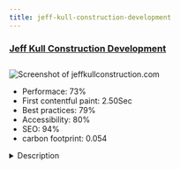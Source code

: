 ```yaml
---
title: jeff-kull-construction-development
---
```


<div style="height: 3rem">
  <a href="https://jeffkullconstruction.com/"><h3>Jeff Kull Construction Development</h3></a>
</div>
<img loading="lazy" src="/images/thumbs/jeffkullconstruction.com.jpg" alt="Screenshot of jeffkullconstruction.com" />
<ul>
  <li>Performace: 73%</li>
  <li>
    First contentful paint:
    2.50Sec
  </li>
  <li>Best practices: 79%</li>
  <li>Accessibility: 80%</li>
  <li>SEO: 94%</li>
  <li>carbon footprint: 0.054</li>
</ul>
<details>
  <summary>Description</summary>
  <p>Jeff needed a new site to showcase his construction business, so I helped him move from WordPress to Joomla.Because JKCD creates eye popping custom homes and commercial projects, we needed a site that could really show off all of the great photos of his work.

We chose the "Lifestyle" template from Joomla51.com and used DJ Media Tools for the galleries.

As always for my Joomla sites, I installed JCH Optimize for minifying and caching, JCE Editor, Easy Front End SEO, FlexiContact Plus, and Easy Calc Check Plus for securing the contact form.</p>
</details>

